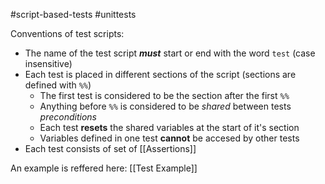 #script-based-tests #unittests


Conventions of test scripts:
- The name of the test script ***must*** start or end with the word `test` (case insensitive)
- Each test is placed in different sections of the script (sections are defined with `%%`)
	- The first test is considered to be the section after the first `%%` 
	- Anything before `%%` is considered to be *shared* between tests *preconditions*
	- Each test **resets** the shared variables at the start of it's section
	- Variables defined in one test **cannot** be accesed by other tests
- Each test consists of set of [[Assertions]]



An example is reffered here: [[Test Example]]

